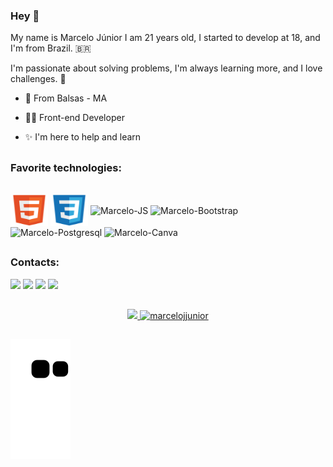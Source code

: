 ### Hey 👋

My name is Marcelo Júnior I am 21 years old, I started to develop at 18, and I'm from Brazil. 🇧🇷


I'm passionate about solving problems, I'm always learning more, and I love challenges. 🚀

- 📌 From Balsas - MA
- 👨‍💻 Front-end Developer
- ✨ I'm here to help and learn

  ##
  
### Favorite technologies:  
<div style="display: inline_block"><br>
  <img align="center" alt="Marcelo-HTML" height="50" width="60" src="https://raw.githubusercontent.com/devicons/devicon/master/icons/html5/html5-original.svg">
  <img align="center" alt="Marcelo-CSS" height="50" width="60" src="https://raw.githubusercontent.com/devicons/devicon/master/icons/css3/css3-original.svg">
  <img align="center" alt="Marcelo-JS" height="50" width="60" src="https://cdn.jsdelivr.net/gh/devicons/devicon/icons/javascript/javascript-original.svg" />
  <img align="center" alt="Marcelo-Bootstrap" height="50" width="60" src="https://cdn.jsdelivr.net/gh/devicons/devicon/icons/bootstrap/bootstrap-plain.svg" />
  <img align="center" alt="Marcelo-Postgresql" height="50" width="60" src="https://cdn.jsdelivr.net/gh/devicons/devicon/icons/postgresql/postgresql-original-wordmark.svg" />
  <img align="center" alt="Marcelo-Canva" height="50" width="60" src="https://cdn.jsdelivr.net/gh/devicons/devicon/icons/canva/canva-original.svg" />
</div>

   ##
### Contacts: 
<div> 
  <a href="https://instagram.com/marcelojjunior_" target="_blank"><img src="https://img.shields.io/badge/-Instagram-%23E4405F?style=for-the-badge&logo=instagram&logoColor=white" target="_blank"></a>
  <a href="https://www.facebook.com/marcelo.junior.3386" target="_blank"><img src="https://img.shields.io/badge/Facebook-1877F2?style=for-the-badge&logo=facebook&logoColor=white" target="_blank"></a>
  <a href = "mailto:dbvmarcelo13@gmail.com"><img src="https://img.shields.io/badge/-Gmail-%23333?style=for-the-badge&logo=gmail&logoColor=white" target="_blank"></a>
  <a href="https://www.linkedin.com/in/marcelo-j-648070156/" target="_blank"><img src="https://img.shields.io/badge/-LinkedIn-%230077B5?style=for-the-badge&logo=linkedin&logoColor=white" target="_blank"></a> 
 
</div>

##

<div align="center">
  <a href="https://github.com/marcelojjunior">
  <img width="47%" src="https://github-readme-stats.vercel.app/api?username=marcelojjunior&show_icons=true&theme=dark&include_all_commits=true&count_private=true"/>
  <!--<img height="180em" src="https://github-readme-stats.vercel.app/api/top-langs/?username=marcelojjunior&layout=compact&langs_count=7&theme=dark"/>-->
  <img width="47%" src="https://github-readme-streak-stats.herokuapp.com?user=marcelojjunior&theme=dark&date_format=M%20j%5B%2C%20Y%5D" alt="marcelojjunior" />
</div>

##

![Snake animation](https://github.com/marcelojjunior/marcelojjunior/blob/output/github-contribution-grid-snake.svg)
